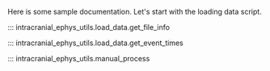 Here is some sample documentation. Let's start with the loading data script.




::: intracranial_ephys_utils.load_data.get_file_info



::: intracranial_ephys_utils.load_data.get_event_times

::: intracranial_ephys_utils.manual_process
